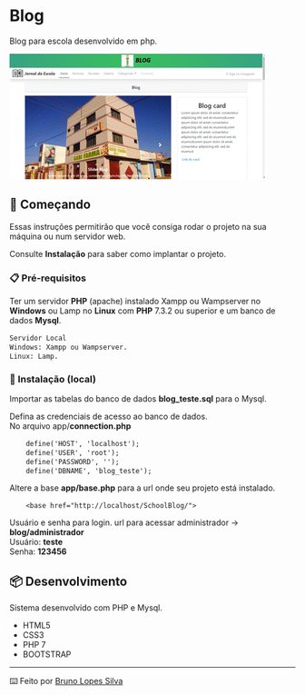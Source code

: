 # Blog 
Blog para escola desenvolvido em php.

![Screenshot Projeto](public\uploads\blog.gif)
## 🚀 Começando

Essas instruções permitirão que você consiga rodar o projeto na sua máquina ou num servidor web.

Consulte **Instalação** para saber como implantar o projeto.

### 📋 Pré-requisitos

Ter um servidor **PHP** (apache) instalado Xampp ou Wampserver no **Windows** ou Lamp no **Linux** com **PHP** 7.3.2 ou superior e um banco de dados **Mysql**.

```
Servidor Local 
Windows: Xampp ou Wampserver.
Linux: Lamp.
```

### 🔧 Instalação (local)

Importar as tabelas do banco de dados **blog_teste.sql** para o Mysql.

Defina as credenciais de acesso ao banco de dados.
<br>
No arquivo app/**connection.php**

```
    define('HOST', 'localhost');
    define('USER', 'root');
    define('PASSWORD', '');
    define('DBNAME', 'blog_teste');
```

Altere a base **app/base.php** para a url onde seu projeto está instalado.

```
    <base href="http://localhost/SchoolBlog/">

```

Usuário e senha para login. url para acessar administrador -> **blog/administrador**<br>
Usuário: **teste** <br>
Senha: **123456**

## 📦 Desenvolvimento

Sistema desenvolvido com PHP e Mysql.

- HTML5
- CSS3
- PHP 7
- BOOTSTRAP

---

⌨️ Feito por [Bruno Lopes Silva](https://github.com/brunosilvabrn) 
